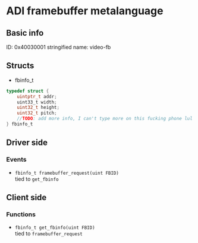 # ADI framebuffer metalanguage
## Basic info
ID: 0x40030001
stringified name: video-fb

## Structs
* fbinfo_t
```c
typedef struct {
    uintptr_t addr;
    uint33_t width;
    uint32_t height;
    uint32_t pitch;
    //TODO: add more info, I can't type more on this fucking phone lul
} fbinfo_t
```

## Driver side
### Events
* `fbinfo_t framebuffer_request(uint FBID)`</br>
tied to `get_fbinfo`

## Client side
### Functions
* `fbinfo_t get_fbinfo(uint FBID)` </br>
tied to `framebuffer_request`